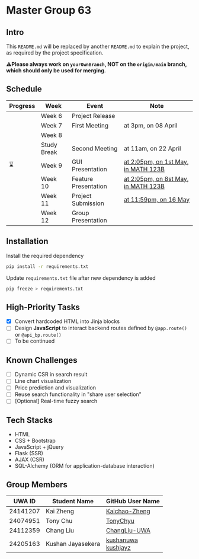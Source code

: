 # Master Group 63

## Intro

This `README.md` will be replaced by another `README.md` to explain the project, as required by the project specification.

⚠️**Please always work on `yourOwnBranch`, NOT on the `origin/main` branch, which should only be used for merging.**

## Schedule

| Progress | Week        | Event                | Note                                                         |
| -------- | ----------- | -------------------- | ------------------------------------------------------------ |
|          | Week 6      | Project Release      |                                                              |
|          | Week 7      | First Meeting        | at 3pm, on 08 April                                          |
|          | Week 8      |                      |                                                              |
|          | Study Break | Second Meeting       | at 11am, on 22 April                                         |
| ⌛        | Week 9      | GUI Presentation     | [at 2:05pm, on 1st May, in MATH 123B](https://uniwa-my.sharepoint.com/:x:/g/personal/00112652_uwa_edu_au/EQXmSIthQ1FMjJQ1KADV7tUBN0DVQKh_OwTA4efE24TfrQ?e=vjnEQB) |
|          | Week 10     | Feature Presentation | [at 2:05pm, on 8st May, in MATH 123B](https://uniwa-my.sharepoint.com/:x:/g/personal/00112652_uwa_edu_au/EQXmSIthQ1FMjJQ1KADV7tUBN0DVQKh_OwTA4efE24TfrQ?e=vjnEQB) |
|          | Week 11     | Project Submission   | [at 11:59pm, on 16 May](https://lms.uwa.edu.au/webapps/blackboard/content/listContent.jsp?course_id=_101669_1&content_id=_4251653_1&mode=reset) |
|          | Week 12     | Group Presentation   |                                                              |

## Installation
Install the required dependency

```bash
pip install -r requirements.txt
```

Update `requirements.txt` file after new dependency is added

```bash
pip freeze > requirements.txt
```


## High-Priority Tasks

- [x] Convert hardcoded HTML into Jinja blocks
- [ ] Design **JavaScript** to interact backend routes defined by `@app.route()` or `@api_bp.route()`
- [ ] To be continued

## Known Challenges

- [ ] Dynamic CSR in search result
- [ ] Line chart visualization
- [ ] Price prediction and visualization
- [ ] Reuse search functionality in "share user selection"
- [ ] [Optional] Real-time fuzzy search

## Tech Stacks

* HTML
* CSS + Bootstrap
* JavaScript + jQuery
* Flask (SSR)
* AJAX (CSR)
* SQL-Alchemy (ORM for application-database interaction)

## Group Members

| UWA ID   | Student Name      | GitHub User Name                                             |
| -------- | ----------------- | ------------------------------------------------------------ |
| 24141207 | Kai Zheng         | [Kaichao-Zheng](https://github.com/Kaichao-Zheng)            |
| 24074951 | Tony Chu          | [TonyChyu](https://github.com/TonyChyu)                      |
| 24112359 | Chang Liu         | [ChangLiu-UWA](https://github.com/ChangLiu-UWA)              |
| 24205163 | Kushan Jayasekera | [kushanuwa](https://github.com/kushanuwa)<br />[kushjayz](https://github.com/kushjayz) |
